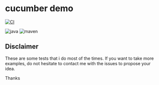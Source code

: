 # cucumber demo

[![CI](https://github.com/metaXIII/cucumber-demo/actions/workflows/maven.yml/badge.svg)](https://github.com/metaXIII/cucumber-demo/actions/workflows/maven.yml)

![java](https://img.shields.io/badge/java-21-green)
![maven](https://img.shields.io/badge/maven-3.9.8-blue)

## Disclaimer

These are some tests that i do most of the times.
If you want to take more examples, do not hesitate to contact me with the issues to propose your idea.

Thanks
